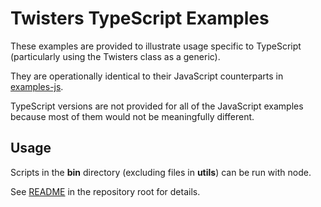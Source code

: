 # Twisters TypeScript Examples

These examples are provided to illustrate usage specific to TypeScript
(particularly using the Twisters class as a generic).

They are operationally identical to their JavaScript counterparts in [examples-js](https://github.com/adamjarret/twisters/tree/master/packages/examples-js).

TypeScript versions are not provided for all of the JavaScript examples because most
of them would not be meaningfully different.

## Usage

Scripts in the **bin** directory (excluding files in **utils**) can be run with node.

See [README](https://github.com/adamjarret/twisters#readme) in the repository root for details.
